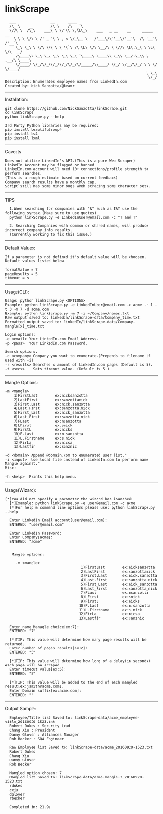 # linkScrape

      ___                __      ____                                             
      /\_ \    __        /\ \    /\  _`\                                           
      \//\ \  /\_\    ___\ \ \/'\\ \,\L\_\    ___   _ __    __     _____      __   
        \ \ \ \/\ \ /' _ `\ \ , < \/_\__ \   /'___\/\`'__\/'__`\  /\ '__`\  /'__`\ 
         \_\ \_\ \ \/\ \/\ \ \ \\`\ /\ \L\ \/\ \__/\ \ \//\ \L\.\_\ \ \L\ \/\  __/ 
         /\____\\ \_\ \_\ \_\ \_\ \_\ `\____\ \____\\ \_\\ \__/.\_\\ \ ,__/\ \____\
         \/____/ \/_/\/_/\/_/\/_/\/_/\/_____/\/____/ \/_/ \/__/\/_/ \ \ \/  \/____/
                                                                     \ \_\         
                                                                      \/_/ 
    Description: Enumerates employee names from LinkedIn.com
    Created by: Nick Sanzotta/@beamr
***
Installation:

    git clone https://github.com/NickSanzotta/linkScrape.git
    cd linkScrape
    python linkScrape.py --help
    
    3rd Party Python libraries may be required:
    pip install beautifulsoup4
    pip install bs4
    pip install lxml

***
Caveats

    Does not utilize LinkedIn's API.(This is a pure Web Scraper)
    LinkedIn Account may be flagged or banned.
    LinkedIn.com account will need 10+ connections/profile strength to perform searches.
    (This is a rough estimate based on current feedback)
    Company search results have a monthly cap.
    Script still has some minor bugs when scraping some character sets.
***
TIPS

      1.When searching for companies with "&" such as T&T use the following syntax.(Make sure to use quotes)
      python linkScrape.py -e LinkedInUser@email.com -c "T and T"
   
      2. Searching Companies with common or shared names, will produce incorrect company info results.
      (Currently working to fix this issue.)
        
***
Default Values:

    If a parameter is not defined it's default value will be choosen.
    Default values listed below.
  
    formatValue = 7
    pageResults = 5
    timeout = 5
    
***
Usage(CLI):

    Usage: python linkScrape.py <OPTIONS>
    Example: python linkScrape.py -e LinkedInUser@email.com -c acme -r 1 -t 3 -m 7 -d acme.com
    Example: python linkScrape.py -m 7 -i ~/Company/names.txt
    Raw output saved to: linkedIn/linkScrape-data/Company_time.txt
    Formatted output saved to: linkedIn/linkScrape-data/Company-mangle[x]_time.txt
    
    Login options:
    -e <email> Your LinkedIn.com Email Address.
    -p <pass>  Your LinkedIn.com Password.
    
    Search options:
    -c <company> Company you want to enumerate.(Prepends to filename if used with -i) 
    -r <results> Searches x amount of LinkedIn.com pages (Default is 5).
    -t <secs>    Sets timeout value. (Default is 5.)
  ***
Mangle Options: 
    
    -m <mangle>
        1)FirstLast        ex:nicksanzotta
        2)LastFirst        ex:sanzottanick
        3)First.Last       ex:nick.sanzotta
        4)Last.First       ex:sanzotta.nick
        5)First_Last       ex:nick_sanzotta
        6)Last_First       ex:sanzotta_nick
        7)FLast            ex:nsanzotta
        8)LFirst           ex:snick
        9)FirstL           ex:nicks
        10)F.Last          ex:n.sanzotta
        11)L.Firstname     ex:s.nick
        12)FirLa           ex:nicsa
        13)Lastfir         ex:sanznic  
  
    -d <domain> Append @domain.com to enumerated user list."
    -i <input>  Use local file instead of LinkedIn.com to perform name Mangle against."
    Misc:
    
    -h <help>  Prints this help menu.
  
 

***
Usage(Wizard):

    [*]You did not specify a parameter the wizard has launched:
      [*]Example: python linkScrape.py -e user@email.com -c acme
      [*]For help & command line options please use: python linkScrape.py --help
      
      Enter LinkedIn Email account[user@email.com]: 
      ENTERED: "user@email.com"
      
      Enter LinkedIn Password: 
      Enter Company[acme]: 
      ENTERED: "acme"
      
      
       Mangle options:
      
      	 -m <mangle>		  
                                       1)FirstLast        ex:nicksanzotta
                                       2)LastFirst        ex:sanzottanick
                                       3)First.Last       ex:nick.sanzotta
                                       4)Last.First       ex:sanzotta.nick
                                       5)First_Last       ex:nick_sanzotta
                                       6)Last_First       ex:sanzotta_nick
                                       7)FLast            ex:nsanzotta
                                       8)LFirst           ex:snick
                                       9)FirstL           ex:nicks
                                      10)F.Last           ex:n.sanzotta
                                      11)L.Firstname      ex:s.nick
                                      12)FirLa            ex:nicsa
                                      13)Lastfir          ex:sanznic
              
      Enter name Managle choice[ex:7]: 
      ENTERED: "7"
      
      [*]TIP: This value will determine how many page results will be returned.
      Enter number of pages results[ex:2]: 
      ENTERED: "5"
      
      [*]TIP: This value will determine how long of a delay(in seconds) each page will be scraped.
      Enter timeout value[ex:5]: 
      ENTERED: "5"
      
      [*]TIP: This value will be added to the end of each mangled result[ex:jsmith@acme.com].
      Enter Domain suffix[ex:acme.com]: 
      ENTERED: ""


***
Output Sample:

      Employee/Title list Saved to: linkScrape-data/acme_employee-title_20160920-1523.txt
      Robert Dukes : Security Lead
      Chang Xiu : President
      Danny Glover : Alliances Manager
      Rob Becker : SQA Engineer

      Raw Employee list Saved to: linkScrape-data/acme_20160920-1523.txt
      Robert Dukes
      Chang Xiu
      Danny Glover
      Rob Becker
      
      Mangled option chosen: 7
      Mangled list Saved to: linkScrape-data/acme-mangle-7_20160920-1523.txt
      rdukes
      cxiu
      dglover
      rbecker
      
      Completed in: 21.9s



